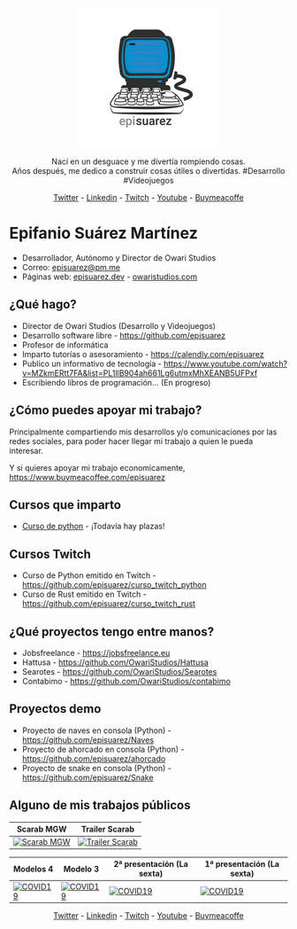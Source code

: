 <p align="center">
   <img align="center" width="256" src="https://github.com/episuarez/episuarez/blob/dbc60b40b89440ceb224678ff1ec1477e89d746b/logo1500_white.png" />
   <p align="center">Nací en un desguace y me divertía rompiendo cosas.<br>Años después, me dedico a construir cosas útiles o divertidas. #Desarrollo #Videojuegos</p>

   <p align="center"><a href="https://twitter.com/episuarez" target="_blank">Twitter</a> - <a href="https://www.linkedin.com/in/episuarez" target="_blank">Linkedin</a> - <a href="https://www.twitch.tv/episuarez" target="_blank">Twitch</a> - <a href="https://www.youtube.com/channel/UCBVgB6oZq5WqWh1NJSSWGZw" target="_blank">Youtube</a> - <a href="https://www.buymeacoffee.com/episuarez">Buymeacoffe</a></p>
</p>

<h1>Epifanio Suárez Martínez</h1>

* Desarrollador, Autónomo y Director de Owari Studios
* Correo: <a href="mailto:episuarez@pm.me">episuarez@pm.me</a>
* Páginas web: <a href="https://episuarez.dev">episuarez.dev</a> - <a href="https://owaristudios.com">owaristudios.com</a>

<h2>¿Qué hago?</h2>

* Director de Owari Studios (Desarrollo y Videojuegos)
* Desarrollo software libre - https://github.com/episuarez
* Profesor de informática
* Imparto tutorías o asesoramiento - https://calendly.com/episuarez
* Publico un informativo de tecnología - https://www.youtube.com/watch?v=MZkmERtt7FA&list=PL1llB904ah661Lg6utmxMhXEANB5UFPxf
* Escribiendo libros de programación... (En progreso)

<h2>¿Cómo puedes apoyar mi trabajo?</h2>

Principalmente compartiendo mis desarrollos y/o comunicaciones por las redes sociales, para poder hacer llegar mi trabajo a quien le pueda interesar.

Y si quieres apoyar mi trabajo economicamente, https://www.buymeacoffee.com/episuarez

<h2>Cursos que imparto</h2>

* <a href="https://episuarez.dev/cursos/curso_python.html">Curso de python</a> - ¡Todavía hay plazas!

<h2>Cursos Twitch</h2>

* Curso de Python emitido en Twitch - https://github.com/episuarez/curso_twitch_python
* Curso de Rust emitido en Twitch - https://github.com/episuarez/curso_twitch_rust

<h2>¿Qué proyectos tengo entre manos?</h3>

* Jobsfreelance - https://jobsfreelance.eu
* Hattusa - https://github.com/OwariStudios/Hattusa
* Searotes - https://github.com/OwariStudios/Searotes
* Contabimo - https://github.com/OwariStudios/contabimo

<h2>Proyectos demo</h2>

* Proyecto de naves en consola (Python) - https://github.com/episuarez/Naves
* Proyecto de ahorcado en consola (Python) - https://github.com/episuarez/ahorcado
* Proyecto de snake en consola (Python) - https://github.com/episuarez/Snake

<h2>Alguno de mis trabajos públicos</h2>

Scarab MGW|Trailer Scarab
--|--
[![Scarab MGW](https://img.youtube.com/vi/Z9j4nppRX7U/maxresdefault.jpg)](https://youtu.be/Z9j4nppRX7U)|[![Trailer Scarab](https://img.youtube.com/vi/VAbEK5CCT3M/maxresdefault.jpg)](https://youtu.be/VAbEK5CCT3M)

Modelos 4|Modelo 3|2ª presentación (La sexta)|1ª presentación (La sexta)
--|--|--|--
[![COVID19](https://img.youtube.com/vi/hqve1-UTQY4/maxresdefault.jpg)](https://youtu.be/hqve1-UTQY4)|[![COVID19](https://img.youtube.com/vi/wyD-g1flgoA/maxresdefault.jpg)](https://youtu.be/wyD-g1flgoA)|[![COVID19](https://img.youtube.com/vi/CBsTDs4ERH0/maxresdefault.jpg)](https://youtu.be/CBsTDs4ERH0)|[![COVID19](https://img.youtube.com/vi/Kj9lTZIBPw0/maxresdefault.jpg)](https://youtu.be/Kj9lTZIBPw0)

<p align="center"><a href="https://twitter.com/episuarez" target="_blank">Twitter</a> - <a href="https://www.linkedin.com/in/episuarez" target="_blank">Linkedin</a> - <a href="https://www.twitch.tv/episuarez" target="_blank">Twitch</a> - <a href="https://www.youtube.com/channel/UCBVgB6oZq5WqWh1NJSSWGZw" target="_blank">Youtube</a> - <a href="https://www.buymeacoffee.com/episuarez">Buymeacoffe</a></p>
